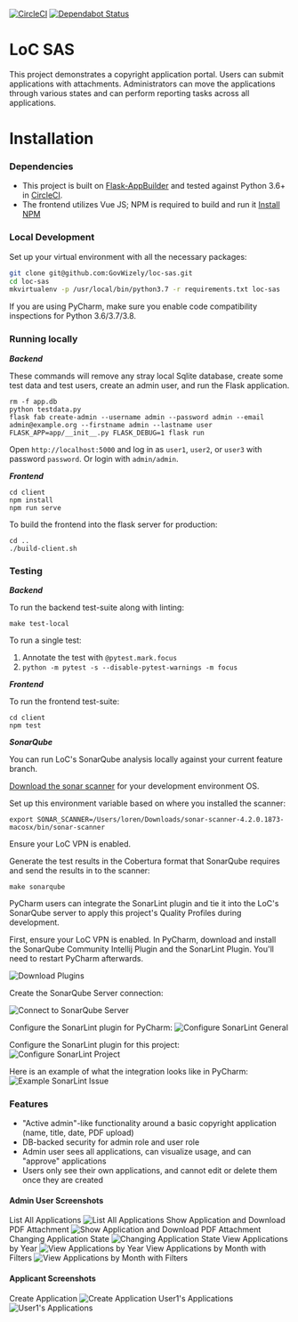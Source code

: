 [![CircleCI](https://circleci.com/gh/GovWizely/loc-sas.svg?style=svg)](https://circleci.com/gh/GovWizely/loc-sas)
[![Dependabot Status](https://api.dependabot.com/badges/status?host=github&repo=GovWizely/loc-sas)](https://dependabot.com)

LoC SAS
=================================

This project demonstrates a copyright application portal. Users can submit applications with attachments. Administrators can move the applications through various states and can perform reporting tasks across all applications.

# Installation

### Dependencies

 - This project is built on [Flask-AppBuilder](https://github.com/dpgaspar/Flask-AppBuilder) and tested against Python 3.6+ in [CircleCI](https://app.circleci.com/github/GovWizely/loc-sas/pipelines).
 - The frontend utilizes Vue JS; NPM is required to build and run it [Install NPM](https://www.npmjs.com/get-npm)

### Local Development

Set up your virtual environment with all the necessary packages:
```bash
git clone git@github.com:GovWizely/loc-sas.git
cd loc-sas
mkvirtualenv -p /usr/local/bin/python3.7 -r requirements.txt loc-sas
```

If you are using PyCharm, make sure you enable code compatibility inspections for Python 3.6/3.7/3.8.

### Running locally
***Backend***

These commands will remove any stray local Sqlite database, create some test data and test users, create an admin user, and run the Flask application.
```
rm -f app.db
python testdata.py
flask fab create-admin --username admin --password admin --email admin@example.org --firstname admin --lastname user
FLASK_APP=app/__init__.py FLASK_DEBUG=1 flask run 
```

Open `http://localhost:5000` and log in as `user1`, `user2`, or `user3` with password `password`. Or login with `admin/admin`.

***Frontend***
```
cd client 
npm install
npm run serve
```

To build the frontend into the flask server for production: 
```
cd ..
./build-client.sh
```

### Testing
***Backend***

To run the backend test-suite along with linting:
```
make test-local
```

To run a single test:
1. Annotate the test with `@pytest.mark.focus`
1. `python -m pytest -s --disable-pytest-warnings -m focus`

***Frontend***

To run the frontend test-suite:
```
cd client 
npm test
```

***SonarQube***

You can run LoC's SonarQube analysis locally against your current feature branch.

[Download the sonar scanner](https://docs.sonarqube.org/latest/analysis/scan/sonarscanner/) for your development environment OS.

Set up this environment variable based on where you installed the scanner:
```
export SONAR_SCANNER=/Users/loren/Downloads/sonar-scanner-4.2.0.1873-macosx/bin/sonar-scanner
```

Ensure your LoC VPN is enabled.

Generate the test results in the Cobertura format that SonarQube requires and send the results in to the scanner:

```
make sonarqube
```

PyCharm users can integrate the SonarLint plugin and tie it into the LoC's SonarQube server to apply this project's Quality Profiles during development.

First, ensure your LoC VPN is enabled. In PyCharm, download and install the SonarQube Community Intellij Plugin and the SonarLint Plugin. You'll need to restart PyCharm afterwards.

![Download Plugins](screenshots/download_plugins.png)

Create the SonarQube Server connection:
 
![Connect to SonarQube Server](screenshots/configure_sonarqube.png)

Configure the SonarLint plugin for PyCharm:
![Configure SonarLint General](screenshots/configure_sonarlint_general.png)

Configure the SonarLint plugin for this project:
![Configure SonarLint Project](screenshots/configure_sonarlint_project.png)

Here is an example of what the integration looks like in PyCharm:
![Example SonarLint Issue](screenshots/example_sonarlint_issue.png)

### Features

* "Active admin"-like functionality around a basic copyright application (name, title, date, PDF upload)
* DB-backed security for admin role and user role
* Admin user sees all applications, can visualize usage, and can "approve" applications 
* Users only see their own applications, and cannot edit or delete them once they are created

#### Admin User Screenshots

List All Applications
![List All Applications](screenshots/admin_list_applications.png)
Show Application and Download PDF Attachment
![Show Application and Download PDF Attachment](screenshots/admin_show_and_download.png)
Changing Application State
![Changing Application State](screenshots/admin_workflow.png)
View Applications by Year
![View Applications by Year](screenshots/applications_by_year.png)
View Applications by Month with Filters
![View Applications by Month with Filters](screenshots/applications_by_month_filtered.png)

#### Applicant Screenshots

Create Application
![Create Application](screenshots/user_create_application.png)
User1's Applications
![User1's Applications](screenshots/applications_scoped.png)

